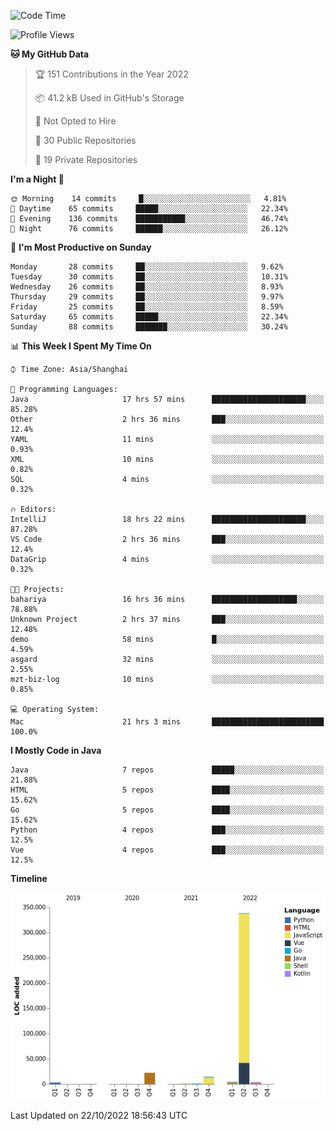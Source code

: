 <!--START_SECTION:waka-->
![Code Time](http://img.shields.io/badge/Code%20Time-1%2C294%20hrs%2014%20mins-blue)

![Profile Views](http://img.shields.io/badge/Profile%20Views-0-blue)

**🐱 My GitHub Data** 

> 🏆 151 Contributions in the Year 2022
 > 
> 📦 41.2 kB Used in GitHub's Storage 
 > 
> 🚫 Not Opted to Hire
 > 
> 📜 30 Public Repositories 
 > 
> 🔑 19 Private Repositories  
 > 
**I'm a Night 🦉** 

```text
🌞 Morning    14 commits     █░░░░░░░░░░░░░░░░░░░░░░░░   4.81% 
🌆 Daytime    65 commits     █████░░░░░░░░░░░░░░░░░░░░   22.34% 
🌃 Evening    136 commits    ███████████░░░░░░░░░░░░░░   46.74% 
🌙 Night      76 commits     ██████░░░░░░░░░░░░░░░░░░░   26.12%

```
📅 **I'm Most Productive on Sunday** 

```text
Monday       28 commits     ██░░░░░░░░░░░░░░░░░░░░░░░   9.62% 
Tuesday      30 commits     ██░░░░░░░░░░░░░░░░░░░░░░░   10.31% 
Wednesday    26 commits     ██░░░░░░░░░░░░░░░░░░░░░░░   8.93% 
Thursday     29 commits     ██░░░░░░░░░░░░░░░░░░░░░░░   9.97% 
Friday       25 commits     ██░░░░░░░░░░░░░░░░░░░░░░░   8.59% 
Saturday     65 commits     █████░░░░░░░░░░░░░░░░░░░░   22.34% 
Sunday       88 commits     ███████░░░░░░░░░░░░░░░░░░   30.24%

```


📊 **This Week I Spent My Time On** 

```text
⌚︎ Time Zone: Asia/Shanghai

💬 Programming Languages: 
Java                     17 hrs 57 mins      █████████████████████░░░░   85.28% 
Other                    2 hrs 36 mins       ███░░░░░░░░░░░░░░░░░░░░░░   12.4% 
YAML                     11 mins             ░░░░░░░░░░░░░░░░░░░░░░░░░   0.93% 
XML                      10 mins             ░░░░░░░░░░░░░░░░░░░░░░░░░   0.82% 
SQL                      4 mins              ░░░░░░░░░░░░░░░░░░░░░░░░░   0.32%

🔥 Editors: 
IntelliJ                 18 hrs 22 mins      █████████████████████░░░░   87.28% 
VS Code                  2 hrs 36 mins       ███░░░░░░░░░░░░░░░░░░░░░░   12.4% 
DataGrip                 4 mins              ░░░░░░░░░░░░░░░░░░░░░░░░░   0.32%

🐱‍💻 Projects: 
bahariya                 16 hrs 36 mins      ███████████████████░░░░░░   78.88% 
Unknown Project          2 hrs 37 mins       ███░░░░░░░░░░░░░░░░░░░░░░   12.48% 
demo                     58 mins             █░░░░░░░░░░░░░░░░░░░░░░░░   4.59% 
asgard                   32 mins             ░░░░░░░░░░░░░░░░░░░░░░░░░   2.55% 
mzt-biz-log              10 mins             ░░░░░░░░░░░░░░░░░░░░░░░░░   0.85%

💻 Operating System: 
Mac                      21 hrs 3 mins       █████████████████████████   100.0%

```

**I Mostly Code in Java** 

```text
Java                     7 repos             █████░░░░░░░░░░░░░░░░░░░░   21.88% 
HTML                     5 repos             ████░░░░░░░░░░░░░░░░░░░░░   15.62% 
Go                       5 repos             ████░░░░░░░░░░░░░░░░░░░░░   15.62% 
Python                   4 repos             ███░░░░░░░░░░░░░░░░░░░░░░   12.5% 
Vue                      4 repos             ███░░░░░░░░░░░░░░░░░░░░░░   12.5%

```


**Timeline**

![Chart not found](https://raw.githubusercontent.com/youtiaoguagua/youtiaoguagua/master/charts/bar_graph.png) 


 Last Updated on 22/10/2022 18:56:43 UTC
<!--END_SECTION:waka-->